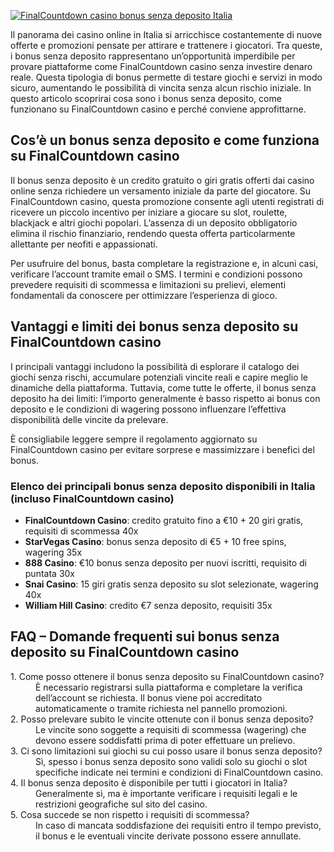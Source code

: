 [![FinalCountdown casino bonus senza deposito Italia](https://123-caf.pages.dev/gitsignup.png)](https://vrmoo.ru/Bt82HjjY)

<p>Il panorama dei casino online in Italia si arricchisce costantemente di nuove offerte e promozioni pensate per attirare e trattenere i giocatori. Tra queste, i bonus senza deposito rappresentano un’opportunità imperdibile per provare piattaforme come FinalCountdown casino senza investire denaro reale. Questa tipologia di bonus permette di testare giochi e servizi in modo sicuro, aumentando le possibilità di vincita senza alcun rischio iniziale. In questo articolo scoprirai cosa sono i bonus senza deposito, come funzionano su FinalCountdown casino e perché conviene approfittarne.</p>  <h2>Cos’è un bonus senza deposito e come funziona su FinalCountdown casino</h2> <p>Il bonus senza deposito è un credito gratuito o giri gratis offerti dai casino online senza richiedere un versamento iniziale da parte del giocatore. Su FinalCountdown casino, questa promozione consente agli utenti registrati di ricevere un piccolo incentivo per iniziare a giocare su slot, roulette, blackjack e altri giochi popolari. L’assenza di un deposito obbligatorio elimina il rischio finanziario, rendendo questa offerta particolarmente allettante per neofiti e appassionati.</p> <p>Per usufruire del bonus, basta completare la registrazione e, in alcuni casi, verificare l’account tramite email o SMS. I termini e condizioni possono prevedere requisiti di scommessa e limitazioni su prelievi, elementi fondamentali da conoscere per ottimizzare l’esperienza di gioco.</p>  <h2>Vantaggi e limiti dei bonus senza deposito su FinalCountdown casino</h2> <p>I principali vantaggi includono la possibilità di esplorare il catalogo dei giochi senza rischi, accumulare potenziali vincite reali e capire meglio le dinamiche della piattaforma. Tuttavia, come tutte le offerte, il bonus senza deposito ha dei limiti: l’importo generalmente è basso rispetto ai bonus con deposito e le condizioni di wagering possono influenzare l’effettiva disponibilità delle vincite da prelevare.</p> <p>È consigliabile leggere sempre il regolamento aggiornato su FinalCountdown casino per evitare sorprese e massimizzare i benefici del bonus.</p>  <h3>Elenco dei principali bonus senza deposito disponibili in Italia (incluso FinalCountdown casino)</h3> <ul>   <li><strong>FinalCountdown Casino</strong>: credito gratuito fino a €10 + 20 giri gratis, requisiti di scommessa 40x</li>   <li><strong>StarVegas Casino</strong>: bonus senza deposito di €5 + 10 free spins, wagering 35x</li>   <li><strong>888 Casino</strong>: €10 bonus senza deposito per nuovi iscritti, requisito di puntata 30x</li>   <li><strong>Snai Casino</strong>: 15 giri gratis senza deposito su slot selezionate, wagering 40x</li>   <li><strong>William Hill Casino</strong>: credito €7 senza deposito, requisiti 35x</li> </ul>  <h2>FAQ – Domande frequenti sui bonus senza deposito su FinalCountdown casino</h2> <dl>   <dt>1. Come posso ottenere il bonus senza deposito su FinalCountdown casino?</dt>   <dd>È necessario registrarsi sulla piattaforma e completare la verifica dell’account se richiesta. Il bonus viene poi accreditato automaticamente o tramite richiesta nel pannello promozioni.</dd>    <dt>2. Posso prelevare subito le vincite ottenute con il bonus senza deposito?</dt>   <dd>Le vincite sono soggette a requisiti di scommessa (wagering) che devono essere soddisfatti prima di poter effettuare un prelievo.</dd>    <dt>3. Ci sono limitazioni sui giochi su cui posso usare il bonus senza deposito?</dt>   <dd>Sì, spesso i bonus senza deposito sono validi solo su giochi o slot specifiche indicate nei termini e condizioni di FinalCountdown casino.</dd>    <dt>4. Il bonus senza deposito è disponibile per tutti i giocatori in Italia?</dt>   <dd>Generalmente sì, ma è importante verificare i requisiti legali e le restrizioni geografiche sul sito del casino.</dd>    <dt>5. Cosa succede se non rispetto i requisiti di scommessa?</dt>   <dd>In caso di mancata soddisfazione dei requisiti entro il tempo previsto, il bonus e le eventuali vincite derivate possono essere annullate.</dd> </dl>